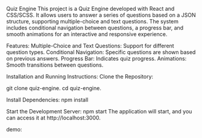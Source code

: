 Quiz Engine
This project is a Quiz Engine developed with React and CSS/SCSS. It allows users to answer a series of questions based on a JSON structure, supporting multiple-choice and text questions. The system includes conditional navigation between questions, a progress bar, and smooth animations for an interactive and responsive experience.

Features:
Multiple-Choice and Text Questions: Support for different question types.
Conditional Navigation: Specific questions are shown based on previous answers.
Progress Bar: Indicates quiz progress.
Animations: Smooth transitions between questions.

Installation and Running Instructions:
Clone the Repository:

git clone quiz-engine.
cd quiz-engine.

Install Dependencies:
npm install

Start the Development Server:
npm start
The application will start, and you can access it at http://localhost:3000.

demo:
